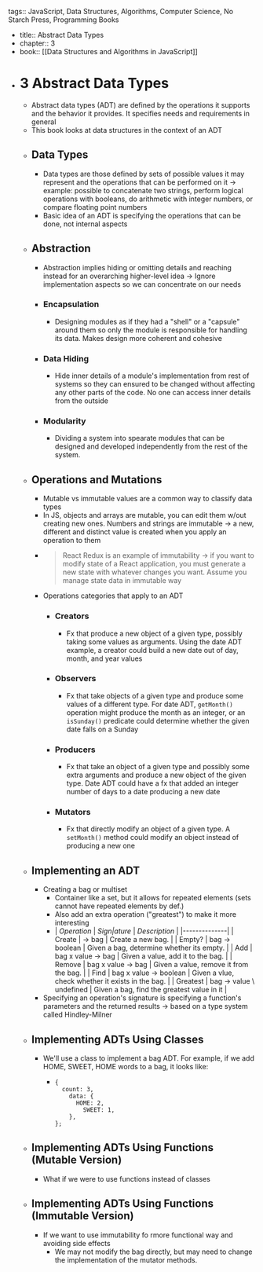 tags:: JavaScript, Data Structures, Algorithms, Computer Science, No Starch Press, Programming Books

- title:: Abstract Data Types
- chapter:: 3
- book:: [[Data Structures and Algorithms in JavaScript]]
- # 3 Abstract Data Types
	- Abstract data types (ADT) are defined by the operations it supports and the behavior it provides. It specifies needs and requirements in general
	- This book looks at data structures in the context of an ADT
	- ## Data Types
		- Data types are those defined by sets of possible values it may represent and the operations that can be performed on it -> example: possible to concatenate two strings, perform logical operations with booleans, do arithmetic with integer numbers, or compare floating point numbers
		- Basic idea of an ADT is specifying the operations that can be done, not internal aspects
	- ## Abstraction
		- Abstraction implies hiding or omitting details and reaching instead for an overarching higher-level idea -> Ignore implementation aspects so we can concentrate on our needs
		- ### Encapsulation
			- Designing modules as if they had a "shell" or a "capsule" around them so only the module is responsible for handling its data. Makes design more coherent and cohesive
		- ### Data Hiding
			- Hide inner details of a module's implementation from rest of systems so they can ensured to be changed without affecting any other parts of the code. No one can access inner details from the outside
		- ### Modularity
			- Dividing a system into spearate modules that can be designed and developed independently from the rest of the system.
	- ## Operations and Mutations
		- Mutable vs immutable values are a common way to classify data types
		- In JS, objects and arrays are mutable, you can edit them w/out creating new ones. Numbers and strings are immutable -> a new, different and distinct value is created when you apply an operation to them
		- > React Redux is an example of immutability -> if you want to modify state of a React application, you must generate a new state with whatever changes you want. Assume you manage state data in immutable way
		- Operations categories that apply to an ADT
			- ### Creators
				- Fx that produce a new object of a given type, possibly taking some values as arguments. Using the date ADT example, a creator could build a new date out of day, month, and year values
			- ### Observers
				- Fx that take objects of a given type and produce some values of a different type. For date ADT, `getMonth()` operation might produce the month as an integer, or an `isSunday()` predicate could determine whether the given date falls on a Sunday
			- ### Producers
				- Fx that take an object of a given type and possibly some extra arguments and produce a new object of the given type. Date ADT could have a fx that added an integer number of days to a date producing a new date
			- ### Mutators
				- Fx that directly modify an object of a given type. A `setMonth()` method could modify an object instead of producing a new one
	- ## Implementing an ADT
		- Creating a bag or multiset
			- Container like a set, but it allows for repeated elements (sets cannot have repeated elements by def.)
			- Also add an extra operation ("greatest") to make it more interesting
			- | *Operation* | *Sign|ature* | *Description* |
			  |--------------|
			  | Create | -> bag | Create a new bag. |
			  | Empty? | bag -> boolean | Given a bag, determine whether its empty. | 
			  | Add | bag x value -> bag | Given a value, add it to the bag. |
			  | Remove | bag x value -> bag | Given a value, remove it from the bag. |
			  | Find | bag x value -> boolean | Given a vlue, check whether it exists in the bag. |
			  | Greatest | bag -> value \ undefined | Given a bag, find the greatest value in it |
		- Specifying an operation's signature is specifying a function's parameters and the returned results -> based on a type system called Hindley-Milner
	- ## Implementing ADTs Using Classes
		- We'll use a class to implement a bag ADT. For example, if we add HOME, SWEET, HOME words to a bag, it looks like:
			- ```
			  {
			  	count: 3,
			      data: {
			      	HOME: 2,
			          SWEET: 1,
			      },
			  };
			  ```
	- ## Implementing ADTs Using Functions (Mutable Version)
		- What if we were to use functions instead of classes
	- ## Implementing ADTs Using Functions (Immutable Version)
		- If we want to use immutability fo rmore functional way and avoiding side effects
			- We may not modify the bag directly, but may need to change the implementation of the mutator methods.